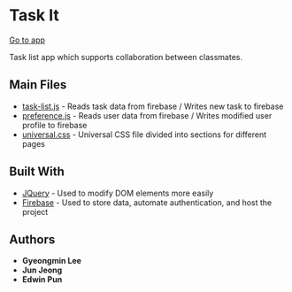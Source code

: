 # Task It

[Go to app](https://task-list-project.firebaseapp.com)

Task list app which supports collaboration between classmates.

## Main Files

* [task-list.js](https://github.com/lkmpeter/bcit-comp1930-task-list-project/blob/master/public/js/task-list.js) - Reads task data from firebase / Writes new task to firebase
* [preference.js](https://github.com/lkmpeter/bcit-comp1930-task-list-project/blob/master/public/js/preference.js) - Reads user data from firebase / Writes modified user profile to firebase
* [universal.css](https://github.com/lkmpeter/bcit-comp1930-task-list-project/blob/master/public/css/universal.css) - Universal CSS file divided into sections for different pages

## Built With

* [JQuery](https://jquery.com/) - Used to modify DOM elements more easily
* [Firebase](https://firebase.google.com/) - Used to store data, automate authentication, and host the project

## Authors

* **Gyeongmin Lee**
* **Jun Jeong**
* **Edwin Pun**
